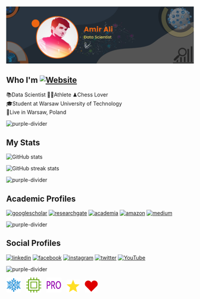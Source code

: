 ![Amir Ali](amir.png)

## Who I'm [![Website]( https://img.shields.io/badge/-Click%20here-red)]( https://sites.google.com/view/amir-ali)
📚Data Scientist 🏃‍♂️Athlete ♟Chess Lover <br>
🎓Student at Warsaw University of Technology <br>
📍Live in Warsaw, Poland

![purple-divider](https://user-images.githubusercontent.com/7065401/52071927-c1cd7100-2562-11e9-908a-dde91ba14e59.png)

## My Stats
![GitHub stats](https://github-readme-stats.vercel.app/api?username=AmirAli5&show_icons=true&theme=radical)  

![GitHub streak stats](https://github-readme-streak-stats.herokuapp.com/?user=AmirAli5&theme=radical)  

 ![purple-divider](https://user-images.githubusercontent.com/7065401/52071927-c1cd7100-2562-11e9-908a-dde91ba14e59.png)
 
 ## Academic Profiles
[<img src='https://cdn.jsdelivr.net/npm/simple-icons@3.0.1/icons/googlescholar.svg' alt='googlescholar' height='40'>](https://scholar.google.com/citations?user=nvIf4goAAAAJ&hl=en)
[<img src='https://cdn.jsdelivr.net/npm/simple-icons@3.0.1/icons/researchgate.svg' alt='researchgate' height='40'>](https://www.researchgate.net/profile/Amir-Ali-19)
[<img src='https://cdn.jsdelivr.net/npm/simple-icons@3.0.1/icons/academia.svg' alt='academia' height='40'>](https://pw.academia.edu/AmirAli)
[<img src='https://cdn.jsdelivr.net/npm/simple-icons@3.0.1/icons/amazon.svg' alt='amazon' height='40'>](https://www.amazon.com/-/e/B081MZ5HCX)
[<img src='https://cdn.jsdelivr.net/npm/simple-icons@3.0.1/icons/medium.svg' alt='medium' height='40'>](https://medium.com/machine-learning-researcher)

![purple-divider](https://user-images.githubusercontent.com/7065401/52071927-c1cd7100-2562-11e9-908a-dde91ba14e59.png)

## Social Profiles
[<img src='https://cdn.jsdelivr.net/npm/simple-icons@3.0.1/icons/linkedin.svg' alt='linkedin' height='40'>](https://www.linkedin.com/in/amiralicheema/)  [<img src='https://cdn.jsdelivr.net/npm/simple-icons@3.0.1/icons/facebook.svg' alt='facebook' height='40'>](https://www.facebook.com/amirali.cheema1)  [<img src='https://cdn.jsdelivr.net/npm/simple-icons@3.0.1/icons/instagram.svg' alt='instagram' height='40'>](https://www.instagram.com/amir.ali.cheema/)  [<img src='https://cdn.jsdelivr.net/npm/simple-icons@3.0.1/icons/twitter.svg' alt='twitter' height='40'>](https://twitter.com/amir_ali_cheema)  [<img src='https://cdn.jsdelivr.net/npm/simple-icons@3.0.1/icons/youtube.svg' alt='YouTube' height='40'>](https://www.youtube.com/channel/UC9RN7YoDGM7EPYQJ9ihWxIQ)

![purple-divider](https://user-images.githubusercontent.com/7065401/52071927-c1cd7100-2562-11e9-908a-dde91ba14e59.png)

<a href='https://archiveprogram.github.com/'><img src='https://raw.githubusercontent.com/acervenky/animated-github-badges/master/assets/acbadge.gif' width='40' height='40'></a> <a href='https://docs.github.com/en/developers'><img src='https://raw.githubusercontent.com/acervenky/animated-github-badges/master/assets/devbadge.gif' width='40' height='40'></a> <a href='https://github.com/pricing'><img src='https://raw.githubusercontent.com/acervenky/animated-github-badges/master/assets/pro.gif' width='40' height='40'></a> <a href='https://stars.github.com/'><img src='https://raw.githubusercontent.com/acervenky/animated-github-badges/master/assets/starbadge.gif' width='35' height='35'></a> <a href='https://docs.github.com/en/github/supporting-the-open-source-community-with-github-sponsors'><img src='https://raw.githubusercontent.com/acervenky/animated-github-badges/master/assets/sponsorbadge.gif' width='35' height='35'></a> 

